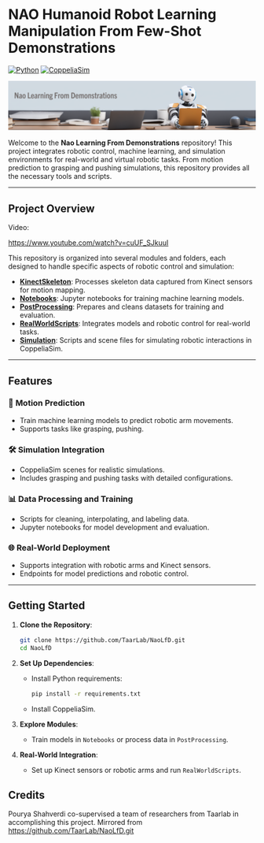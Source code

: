 # **NAO Humanoid Robot Learning Manipulation From Few-Shot Demonstrations**

[![Python](https://img.shields.io/badge/python-3.8%2B-blue)](https://www.python.org/downloads/release/python-380/)
[![CoppeliaSim](https://img.shields.io/badge/CoppeliaSim-4.5-brightgreen)](https://www.coppeliarobotics.com/)

![Project Landscape](Assets/project_landscape.png)

Welcome to the **Nao Learning From Demonstrations** repository! This project integrates robotic control, machine learning, and simulation environments for real-world and virtual robotic tasks. From motion prediction to grasping and pushing simulations, this repository provides all the necessary tools and scripts.

---

## **Project Overview**

Video:

https://www.youtube.com/watch?v=cuUF_SJkuuI

This repository is organized into several modules and folders, each designed to handle specific aspects of robotic control and simulation:

- [**KinectSkeleton**](./KinectSkeleton/README.md): Processes skeleton data captured from Kinect sensors for motion mapping.
- [**Notebooks**](./Notebooks/README.md): Jupyter notebooks for training machine learning models.
- [**PostProcessing**](./PostProcessing/README.md): Prepares and cleans datasets for training and evaluation.
- [**RealWorldScripts**](./RealWorldScripts/README.md): Integrates models and robotic control for real-world tasks.
- [**Simulation**](./Simulation/README.md): Scripts and scene files for simulating robotic interactions in CoppeliaSim.

---

## **Features**

### 🎯 **Motion Prediction**
- Train machine learning models to predict robotic arm movements.
- Supports tasks like grasping, pushing.

### 🛠️ **Simulation Integration**
- CoppeliaSim scenes for realistic simulations.
- Includes grasping and pushing tasks with detailed configurations.

### 📊 **Data Processing and Training**
- Scripts for cleaning, interpolating, and labeling data.
- Jupyter notebooks for model development and evaluation.

### 🌐 **Real-World Deployment**
- Supports integration with robotic arms and Kinect sensors.
- Endpoints for model predictions and robotic control.

---

## **Getting Started**

1. **Clone the Repository**:
   ```bash
   git clone https://github.com/TaarLab/NaoLfD.git
   cd NaoLfD
   ```

2. **Set Up Dependencies**:
   - Install Python requirements:
     ```bash
     pip install -r requirements.txt
     ```
   - Install CoppeliaSim.

3. **Explore Modules**:
   - Train models in `Notebooks` or process data in `PostProcessing`.

4. **Real-World Integration**:
   - Set up Kinect sensors or robotic arms and run `RealWorldScripts`.
  
## **Credits**
Pourya Shahverdi co-supervised a team of researchers from Taarlab in accomplishing this project.
Mirrored from https://github.com/TaarLab/NaoLfD.git
